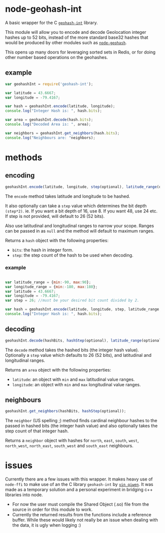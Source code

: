 node-geohash-int
================

A basic wrapper for the C [`geohash-int`](https://github.com/yinqiwen/geohash-int) library.

This module will allow you to encode and decode Geolocation integer hashes up to 52 bits, instead of the more standard base32 hashes that would be produced by other modules such as [`node-geohash`](https://github.com/sunng87/node-geohash).

This opens up many doors for leveraging sorted sets in Redis, or for doing other number based operations on the geohashes.

## example
``` js
var geohashInt = require('geohash-int');

var latitude = 43.6667;
var longitude = -79.4167;

var hash = geohashInt.encode(latitude, longitude);
console.log("Integer Hash is: ", hash.bits);

var area = geohashInt.decode(hash.bits);
console.log("Decoded Area is: ", area);

var neighbors = geohashInt.get_neighbors(hash.bits);
console.log("Neighbours are: "neighbors);
```

# methods
## encoding
``` js
geohashInt.encode(latitude, longitude, step(optional), latitude_range(optional), longitude_range(optional));
```
The `encode` method takes latitude and longitude to be hashed.

It also optionally can take a `step` value which determines the bit depth `(step*2)`. ie. If you want a bit depth of 16, use 8. If you want 48, use 24 etc. If step is not provided, will default to 26 (52 bits).

Also use latitudinal and longitudinal ranges to narrow your scope.  Ranges can be passed in as `null` and the method will default to maximum ranges.

Returns a `hash` object with the following properties:
- `bits`: the hash in integer form.
- `step`: the step count of the hash to be used when decoding.

### example
```js

var latitude_range = {min:-90, max:90};
var longitude_range = {min:-180, max:180};
var latitude = 43.6667;
var longitude = -79.4167;
var step = 26; //must be your desired bit count divided by 2.

var hash = geohashInt.encode(latitude, longitude, step, latitude_range, longitude_range);
console.log("Integer Hash is: ", hash.bits);

``` 


## decoding
``` js
geohashInt.decode(hashBits, hashStep(optional), latitude_range(optional), longitude_range(optional));
```
The `decode` method takes the hashed bits (the integer hash value). Optionally a `step` value which defaults to 26 (52 bits), and latitudinal and longitudinal ranges.

Returns an `area` object with the following properties:
- `latitude`: an object with `min` and `max` latitudinal value ranges.
- `longitude`: an object with `min` and `max` longitudinal value ranges.

## neighbours
``` js
geohashInt.get_neighbors(hashBits, hashStep(optional));
```
The `neighbor` (US spelling ;) method finds cardinal neighbour hashes to the passed in hashed bits (the integer hash value) and also optionally takes the step count of that integer hash.

Returns a `neighbor` object with hashes for `north`, `east`, `south`, `west`, `north_west`, `north_east`, `south_west` and `south_east` neighbours.


# issues
Currently there are a few issues with this wrapper. It makes heavy use of `node-ffi` to make use of an the C library `geohash-int` by [`yin qiwen`](https://github.com/yinqiwen).
It was made as a temporary solution and a personal experiment in bridging c++ libraries into node.

- For now the user must compile the Shared Object (.so) file from the source in order for this module to work.
- Currently the returned results from the functions include a reference buffer. While these would likely not really be an issue when dealing with the data, it is ugly when logging :)
